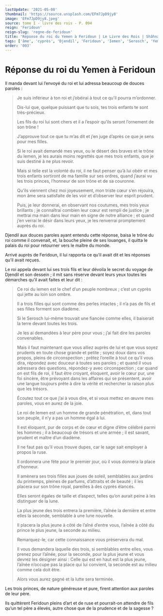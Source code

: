 ```yaml
---
lastUpdate: '2021-05-08'
thumbnail: 'https://source.unsplash.com/EFm7JpD9jy8'
image: 'EFm7JpD9jy8.jpeg'
source: tome I - livre des rois - P. 094
reign: 'Feridoun'
reign-slug: 'regne-de-feridoun'
title: 'Réponse du roi du Yemen à Feridoun | Le Livre des Rois | Shâhnâmeh'
tags: ['âme', 'cyprès', 'Djendil', 'Feridoun', 'Iemen', 'Serosch', 'Yemen']
order: '003'
---
```


# Réponse du roi du Yemen à Feridoun

Il manda devant lui l’envoyé du roi et lui adressa beaucoup de douces paroles :

> Je suis inférieur à ton roi et j’obéirai à tout ce qu’il pourra m’ordonner.
>
> Dis-lui que, quelque puissant que tu sois, tes trois enfants te sont très-précieux.
>
> Les fils du roi lui sont chers et il a l’espoir qu’ils seront l’ornement de son trône !
>
> J’approuve tout ce que tu m’as dit et j’en juge d’après ce que je sens pour mes filles.
>
> Si le roi avait demandé mes yeux, ou le désert des braves et le trône du Iemen, je les aurais moins regrettés que mes trois enfants, que je suis destiné à ne plus revoir.
>
> Mais si telle est la volonté du roi, il ne faut penser qu’à lui obéir et mes trois enfants sortiront de ma famille sur ses ordres, quand j’aurai vu les trois princes, l’honneur de son trône et de sa couronne.
>
> Qu’ils viennent chez moi joyeusement, mon triste cœur s’en réjouira, mon âme sera satisfaite de les voir et d’observer leur esprit prudent.
>
> Puis, je leur donnerai, en observant nos coutumes, mes trois yeux brillants ; je connaîtrai combien leur cœur est rempli de justice ; je mettrai ma main dans leur main en signe de notre alliance ; et quand j’en verrai le désir dans leurs yeux, je les renverrai promptement auprès du roi.

Djendil aux douces paroles ayant entendu cette réponse, baisa le trône du roi comme il convenait, et, la bouche pleine de ses louanges, il quitta le palais du roi pour retourner vers le maître du monde.

Arrivé auprès de Feridoun, il lui rapporta ce qu’il avait dit et les réponses qu’il avait reçues.

Le roi appela devant lui ses trois fils et leur dévoila le secret du voyage de Djendil et son dessein ; il mit sans réserve devant leurs yeux toutes les démarches qu’il avait faites et leur dit :

> Ce roi du Iemen est le chef d’un peuple nombreux ; c’est un cyprès qui jette au loin son ombre.
>
> Il a trois filles qui sont comme des perles intactes ; il n’a pas de fils et ses filles forment son diadème.
>
> Si le Serosch lui-même trouvait une fiancée comme elles, il baiserait la terre devant toutes les trois.
>
> Je les ai demandées à leur père pour vous ; j’ai fait dire les paroles convenables.
>
> Mais il faut maintenant que vous alliez auprès de lui et que vous soyez prudents en toute chose grande et petite ; soyez doux dans vos propos, pleins de circonspection ; prêtez l’oreille à tout ce qu’il vous dira, répondez avec douceur à toutes ses paroles ; et quand il vous adressera des questions, répondez-y avec circonspection ; car quand on est fils de roi, il faut être croyant, éloquent, avoir le cœur pur, une foi sincère, être prévoyant dans les affaires qui se présentent, avoir une langue toujours prête à dire la vérité et rechercher la raison plus que les trésors.
>
> Écoutez tout ce que j’ai à vous dire, et si vous mettez en œuvre mes paroles, vous en aurez de la joie.
>
> Le roi de Iemen est un homme de grande pénétration, et, dans tout son peuple, il n’y a pas un homme égal à lui.
>
> Il est éloquent, pur de corps et de cœur et digne d’être célébré parmi les hommes ; il a beaucoup de trésors et une armée ; il est savant, prudent et maître d’un diadème.
>
> Il ne faut pas qu’il vous trouve dupes, car le sage sait employer à propos la ruse.
>
> Il ordonnera une fête pour le premier jour, où il vous donnera la place d’honneur.
>
> Il amènera ses trois filles aux joues de soleil, semblables aux jardins du printemps, pleines de parfums, d’attraits et de beauté ; il les placera sur son trône royal, pareilles à des cyprès élancés.
>
> Elles seront égales de taille et d’aspect, telles qu’on aurait peine à les distinguer de la lune.
>
> La plus jeune des trois entrera la première, l’aînée la dernière et entre elles la seconde, semblable à une lune nouvelle.
>
> Il placera la plus jeune à côté de l’aîné d’entre vous, l’aînée à côté du prince le plus jeune, la seconde au milieu.
>
> Remarquez-le, car cette connaissance vous préservera du mal.
>
> Il vous demandera laquelle des trois, si semblables entre elles, vous prenez pour l’aînée, pour la seconde, pour la plus jeune et vous devrez les désigner ainsi : Celle qui est en haut est la plus jeune, l’aînée n’occupe pas la place qui lui convient, la seconde est au milieu comme cela doit être.
>
> Alors vous aurez gagné et la lutte sera terminée.

Les trois princes, de nature généreuse et pure, firent attention aux paroles de leur père.

Ils quittèrent Feridoun pleins d’art et de ruse et pourrait-on attendre de fils qu’un tel père a élevés, autre chose que de la prudence et de la sagesse ?
